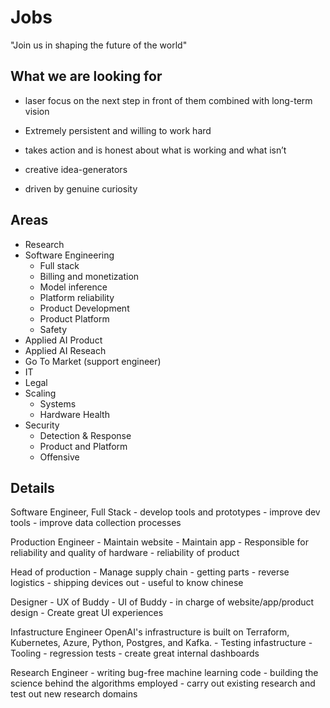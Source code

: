 # Jobs

"Join us in shaping the future of the world"

## What we are looking for

- laser focus on the next step in front of them combined with long-term vision

- Extremely persistent and willing to work hard

- takes action and is honest about what is working and what isn’t 

- creative idea-generators

- driven by genuine curiosity

## Areas
- Research
- Software Engineering
    - Full stack
    - Billing and monetization
    - Model inference
    - Platform reliability
    - Product Development
    - Product Platform
    - Safety
- Applied AI Product
- Applied AI Reseach
- Go To Market (support engineer)
- IT
- Legal
- Scaling
    - Systems
    - Hardware Health
- Security
    - Detection & Response
    - Product and Platform
    - Offensive


## Details

Software Engineer, Full Stack
    - develop tools and prototypes
    - improve dev tools
    - improve data collection processes

Production Engineer
    - Maintain website 
    - Maintain app
    - Responsible for reliability and quality of hardware
    - reliability of product

Head of production
    - Manage supply chain
    - getting parts
    - reverse logistics
    - shipping devices out
    - useful to know chinese

Designer 
    - UX of Buddy
    - UI of Buddy
    - in charge of website/app/product design
    - Create great UI experiences

Infastructure Engineer
OpenAI's infrastructure is built on Terraform, Kubernetes, Azure, Python, Postgres, and Kafka.
    - Testing infastructure
    - Tooling
    - regression tests
    - create great internal dashboards

Research Engineer
    - writing bug-free machine learning code
    - building the science behind the algorithms employed
    - carry out existing research and test out new research domains